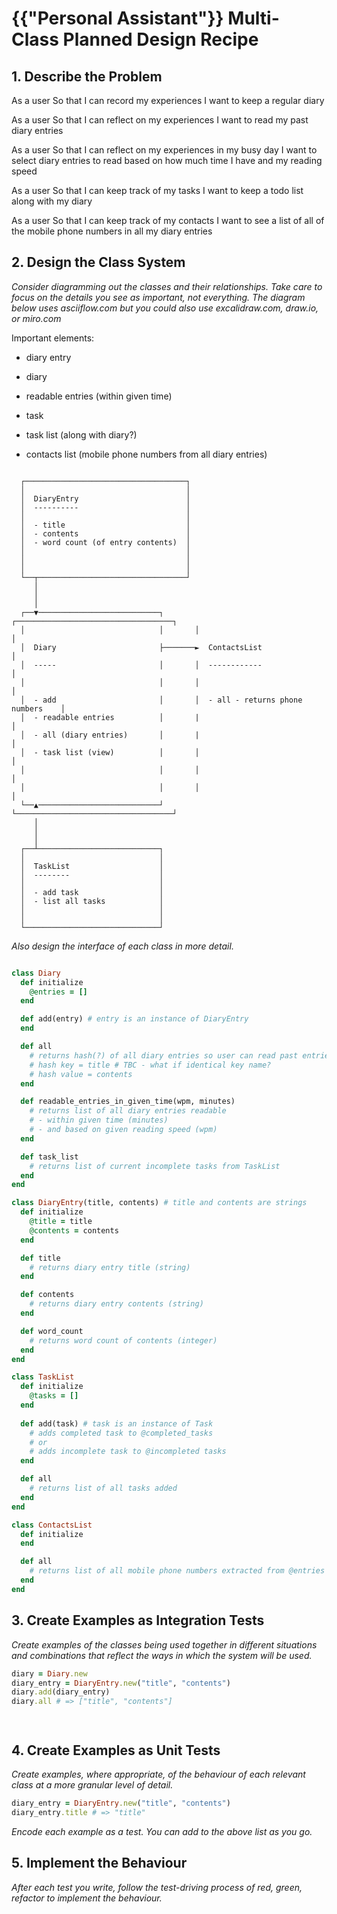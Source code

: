 # {{"Personal Assistant"}} Multi-Class Planned Design Recipe

## 1. Describe the Problem

As a user
So that I can record my experiences
I want to keep a regular diary

As a user
So that I can reflect on my experiences
I want to read my past diary entries

As a user
So that I can reflect on my experiences in my busy day
I want to select diary entries to read based on how much time I have and my reading speed

As a user
So that I can keep track of my tasks
I want to keep a todo list along with my diary

As a user
So that I can keep track of my contacts
I want to see a list of all of the mobile phone numbers in all my diary entries

## 2. Design the Class System

_Consider diagramming out the classes and their relationships. Take care to
focus on the details you see as important, not everything. The diagram below
uses asciiflow.com but you could also use excalidraw.com, draw.io, or miro.com_

Important elements:
- diary entry
- diary
- readable entries (within given time)

- task
- task list (along with diary?)

- contacts list (mobile phone numbers from all diary entries)


```

  ┌────────────────────────────────────┐
  │                                    │
  │  DiaryEntry                        │
  │  ----------                        │
  │                                    │
  │  - title                           │
  │  - contents                        │
  │  - word count (of entry contents)  │
  │                                    │
  │                                    │
  │                                    │
  └──┬─────────────────────────────────┘
     │
     │
     │
  ┌──▼───────────────────────────┐       ┌───────────────────────────────────┐
  │                              │       │                                   │
  │  Diary                       ├───────►  ContactsList                     │
  │  -----                       │       │  ------------                     │
  │                              │       │                                   │
  │  - add                       │       │  - all - returns phone numbers    │
  │  - readable entries          │       |                                   │
  │  - all (diary entries)       │       |                                   │
  │  - task list (view)          │       │                                   │
  │                              │       │                                   │
  │                              │       │                                   │
  └──▲───────────────────────────┘       └───────────────────────────────────┘
     │
     │
     │
  ┌──┴───────────────────────────┐
  │                              │
  │  TaskList                    │
  │  --------                    │
  │                              │
  │  - add task                  │
  │  - list all tasks            │
  │                              │
  │                              │
  └──────────────────────────────┘

```

_Also design the interface of each class in more detail._

```ruby

class Diary 
  def initialize
    @entries = []
  end

  def add(entry) # entry is an instance of DiaryEntry
  end

  def all
    # returns hash(?) of all diary entries so user can read past entries
    # hash key = title # TBC - what if identical key name?
    # hash value = contents
  end

  def readable_entries_in_given_time(wpm, minutes)
    # returns list of all diary entries readable 
    # - within given time (minutes)
    # - and based on given reading speed (wpm)
  end

  def task_list
    # returns list of current incomplete tasks from TaskList
  end
end

class DiaryEntry(title, contents) # title and contents are strings  
  def initialize
    @title = title
    @contents = contents
  end

  def title
    # returns diary entry title (string)
  end

  def contents
    # returns diary entry contents (string)
  end

  def word_count
    # returns word count of contents (integer)
  end
end

class TaskList
  def initialize
    @tasks = []
  end
  
  def add(task) # task is an instance of Task
    # adds completed task to @completed_tasks
    # or
    # adds incomplete task to @incompleted tasks
  end

  def all
    # returns list of all tasks added
  end
end

class ContactsList
  def initialize
  end

  def all
    # returns list of all mobile phone numbers extracted from @entries in Diary
  end
end


```

## 3. Create Examples as Integration Tests

_Create examples of the classes being used together in different situations and
combinations that reflect the ways in which the system will be used._

```ruby
diary = Diary.new
diary_entry = DiaryEntry.new("title", "contents")
diary.add(diary_entry)
diary.all # => ["title", "contents"]




```

## 4. Create Examples as Unit Tests

_Create examples, where appropriate, of the behaviour of each relevant class at
a more granular level of detail._

```ruby
diary_entry = DiaryEntry.new("title", "contents")
diary_entry.title # => "title"

```

_Encode each example as a test. You can add to the above list as you go._

## 5. Implement the Behaviour

_After each test you write, follow the test-driving process of red, green,
refactor to implement the behaviour._
